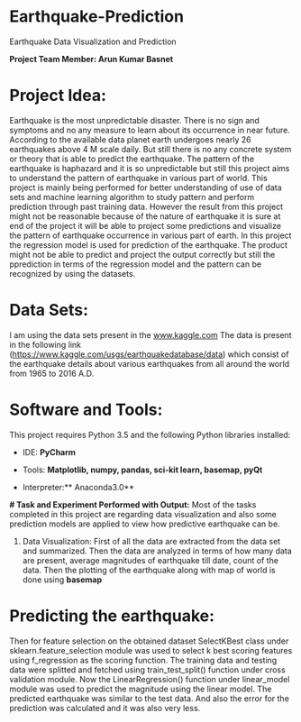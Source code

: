 # Earthquake-Prediction
Earthquake Data Visualization and Prediction

**Project Team Member: Arun Kumar Basnet**

 # **Project Idea:**
Earthquake is the most unpredictable disaster. There is no sign and symptoms and no any measure
to learn about its occurrence in near future. According to the available data planet earth undergoes
nearly 26 earthquakes above 4 M scale daily. But still there is no any concrete system or theory that
is able to predict the earthquake. The pattern of the earthquake is haphazard and it is so
unpredictable but still this project aims to understand the pattern of earthquake in various part of
world. This project is mainly being performed for better understanding of use of data sets and
machine learning algorithm to study pattern and perform prediction through past training data.
However the result from this project might not be reasonable because of the nature of earthquake it
is sure at end of the project it will be able to project some predictions and visualize the pattern of
earthquake occurrence in various part of earth.
In this project the regression model is used for prediction of the earthquake. The product might not
be able to predict and project the output correctly but still the pprediction in terms of the regression
model and the pattern can be recognized by using the datasets.


 # **Data Sets:**
I am using the data sets present in the www.kaggle.com
The data is present in the following link (https://www.kaggle.com/usgs/earthquakedatabase/data)
which consist of the earthquake details about various earthquakes from all around
the world from 1965 to 2016 A.D. 

# **Software and Tools:**
This project requires Python 3.5 and the following Python libraries installed:
      

-  IDE: **PyCharm**


       

- Tools: **Matplotlib, numpy, pandas, sci-kit learn, basemap, pyQt**

       

- Interpreter:** Anaconda3.0**

**# Task and Experiment Performed with Output:**
Most of the tasks completed in this project are regarding data visualization and also some
prediction models are applied to view how predictive earthquake can be.
1. Data Visualization:
First of all the data are extracted from the data set and summarized. Then the data are
analyzed in terms of how many data are present, average magnitudes of earthquake till
date, count of the data. Then the plotting of the earthquake along with map of world is done
using **basemap**


# **Predicting the earthquake:**
Then for feature selection on the obtained dataset SelectKBest class under sklearn.feature_selection
module was used to select k best scoring features using f_regression as the scoring function. The
training data and testing data were splitted and fetched using train_test_split() function under cross
validation module. Now the LinearRegression() function under linear_model module was used to
predict the magnitude using the linear model. The predicted earthquake was similar to the test data.
And also the error for the prediction was calculated and it was also very less.



